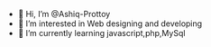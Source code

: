 - 👋 Hi, I’m @Ashiq-Prottoy
- 👀 I’m interested in Web designing and developing
- 🌱 I’m currently learning javascript,php,MySql

<!---
Ashiq-Prottoy/Ashiq-Prottoy is a ✨ special ✨ repository because its `README.md` (this file) appears on your GitHub profile.
You can click the Preview link to take a look at your changes.
--->
